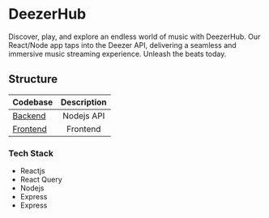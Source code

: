 # DeezerHub
Discover, play, and explore an endless world of music with DeezerHub. Our React/Node app taps into the Deezer API, delivering a seamless and immersive music streaming experience. Unleash the beats today.
## Structure
| Codebase              |      Description          |
| :-------------------- | :-----------------------: |
| [Backend](backend)    |      Nodejs API           |
| [Frontend](client)    |     Frontend              |

### Tech Stack
- []() Reactjs
- []() React Query
- []() Nodejs 
- []() Express 
- []() Express 
